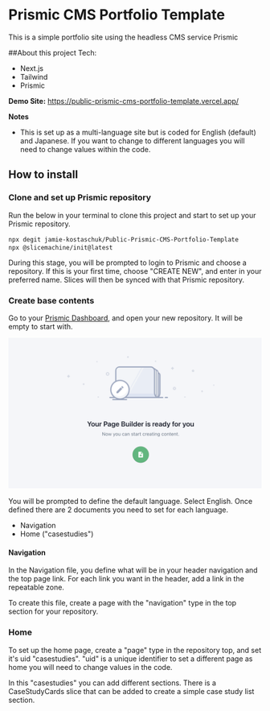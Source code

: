 # Prismic CMS Portfolio Template
This is a simple portfolio site using the headless CMS service Prismic

##About this project
Tech:
- Next.js
- Tailwind
- Prismic

**Demo Site:**
https://public-prismic-cms-portfolio-template.vercel.app/

**Notes**
- This is set up as a multi-language site but is coded for English (default) and Japanese.  If you want to change to different languages you will need to change values within the code.



## How to install

### Clone and set up Prismic repository
Run the below in your terminal to clone this project and start to set up your Prismic repository. 

```
npx degit jamie-kostaschuk/Public-Prismic-CMS-Portfolio-Template
npx @slicemachine/init@latest
```

During this stage, you will be prompted to login to Prismic and choose a repository. 
If this is your first time, choose "CREATE NEW", and enter in your preferred name. 
Slices will then be synced with that Prismic repository. 


### Create base contents
Go to your [Prismic Dashboard](https://prismic.io/dashboard), and open your new repository. 
It will be empty to start with.

![Image of empty repository dashboard](/assets/images/dashboard1.png)


You will be prompted to define the default language. Select English. 
Once defined there are 2 documents you need to set for each language. 
- Navigation
- Home ("casestudies")


#### Navigation
In the Navigation file, you define what will be in your header navigation and the top page link.
For each link you want in the header, add a link in the repeatable zone. 

To create this file, create a page with the "navigation" type in the top section for your repository. 

### Home
To set up the home page, create a "page" type in the repository top, and set it's uid "casestudies". 
"uid" is a unique identifier to set a different page as home you will need to change values in the code. 

In this "casestudies" you can add different sections. There is a CaseStudyCards slice that can be added to create a simple case study list section. 

